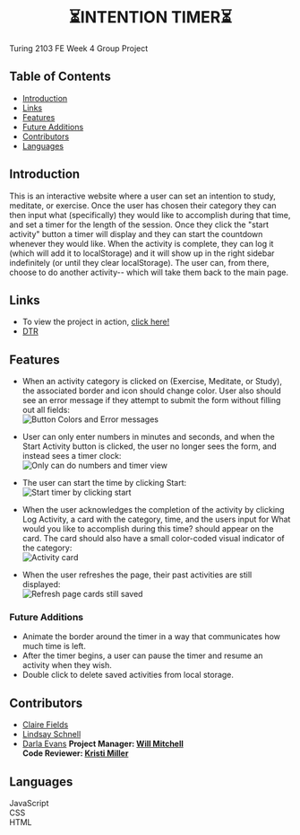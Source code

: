 <h1 align="center">⏳INTENTION TIMER⏳</h1>

Turing 2103 FE Week 4 Group Project  
## Table of Contents
* [Introduction](#introduction)
* [Links](#Links)
* [Features](#Features )
* [Future Additions](#Future-Additions)
* [Contributors](#contributors)
* [Languages](#Languages)

## Introduction
This is an interactive website where a user can set an intention to study, meditate, or exercise. Once the user has chosen their category they can then input what (specifically) they would like to accomplish during that time, and set a timer for the length of the session. Once they click the "start activity" button a timer will display and they can start the countdown whenever they would like. When the activity is complete, they can log it (which will add it to localStorage) and it will show up in the right sidebar indefinitely (or until they clear localStorage). The user can, from there, choose to do another activity-- which will take them back to the main page.
## Links  
- To view the project in action, [click here!](https://clairefields15.github.io/intention-timer-group/)
- [DTR](https://gist.github.com/clairefields15/89aee5130d8312666483b70ceb2c34f9)

## Features
* When an activity category is clicked on (Exercise, Meditate, or Study), the associated border and icon should change color. User also should see an error message if they attempt to submit the form without filling out all fields:  
![Button Colors and Error messages](https://i.imgur.com/QsfaZv0.gif)

* User can only enter numbers in minutes and seconds, and when the Start Activity button is clicked, the user no longer sees the form, and instead sees a timer clock:  
![Only can do numbers and timer view](https://i.imgur.com/xi3IdTf.gif)

* The user can start the time by clicking Start:    
![Start timer by clicking start](https://i.imgur.com/n0YOOSc.gif)

* When the user acknowledges the completion of the activity by clicking Log Activity, a card with the category, time, and the users input for What would you like to accomplish during this time? should appear on the card. The card should also have a small color-coded visual indicator of the category:    
![Activity card](https://i.imgur.com/uY4DVXj.gif)

* When the user refreshes the page, their past activities are still displayed:  
![Refresh page cards still saved](https://i.imgur.com/1k9ROwq.gif)

### Future Additions
- Animate the border around the timer in a way that communicates how much time is left.  
- After the timer begins, a user can pause the timer and resume an activity when they wish.  
- Double click to delete saved activities from local storage.
## Contributors
- [Claire Fields](https://github.com/clairefields15)  
- [Lindsay Schnell](https://github.com/lschnell8)   
- [Darla Evans](https://github.com/darlaevans2000)
**Project Manager: [Will Mitchell](https://github.com/wvmitchell)**  
**Code Reviewer: [Kristi Miller](https://github.com/Kristiannmiller)**

## Languages
JavaScript  
CSS  
HTML   
